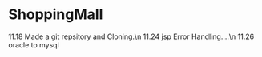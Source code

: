 # ShoppingMall
11.18 Made a git repsitory and Cloning.\n
11.24 jsp Error Handling....\n
11.26 oracle to mysql 
